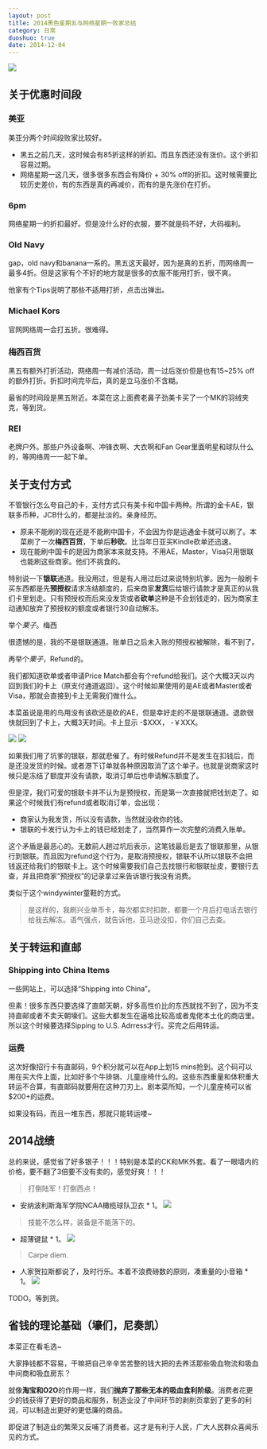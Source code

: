 ```yaml
---
layout: post
title: 2014黑色星期五与网络星期一败家总结
category: 日常
duoshuo: true
date: 2014-12-04
---
```


![](http://jerboa.qiniudn.com/买菜比杀价.jpg)

## **关于优惠时间段**

### 美亚

美亚分两个时间段败家比较好。

- 黑五之前几天，这时候会有85折这样的折扣。而且东西还没有涨价。这个折扣容易过期。
- 网络星期一这几天，很多很多东西会有降价 + 30% off的折扣。这时候需要比较历史差价，有的东西是真的再减价，而有的是先涨价在打折。

### 6pm

网络星期一的折扣最好。但是没什么好的衣服，要不就是码不好，大码福利。

### Old Navy

gap，old navy和banana一系的。黑五这天最好，因为是真的五折，而网络周一最多4折。但是这家有个不好的地方就是很多的衣服不能用打折，很不爽。

他家有个Tips说明了那些不适用打折，点击出弹出。

### Michael Kors

官网网络周一会打五折。很难得。

### 梅西百货

黑五有额外打折活动，网络周一有减价活动，周一过后涨价但是也有15~25% off的额外打折。折扣时间完毕后，真的是立马涨价不含糊。

最省的时间段是黑五附近。本菜在这上面费老鼻子劲美卡买了一个MK的羽绒夹克，等到货。

### REI

老牌户外。那些户外设备啊、冲锋衣啊、大衣啊和Fan Gear里面明星和球队什么的，等网络周一一起下单。

## **关于支付方式**

不管银行怎么夸自己的卡，支付方式只有美卡和中国卡两种。所谓的金卡AE，银联多币种，JCB什么的，都是扯淡的。亲身经历。

- 原来不能刷的现在还是不能刷中国卡，不会因为你是运通金卡就可以刷了。本菜刷了一次**梅西百货**，下单后**秒砍**。比当年日亚买Kindle砍单还迅速。
- 现在能刷中国卡的是因为商家本来就支持。不用AE，Master，Visa只用银联也能刷这些商家。他们不挑食的。

特别说一下**银联**通道。我没用过，但是有人用过后过来说特别坑爹。因为一般刷卡买东西都是先**预授权**请求冻结额度的，后来商家**发货**后给银行请款才是真正的从我们卡里划走。只有预授权而后来没发货或者**砍单**这种是不会划钱走的，因为商家主动通知放弃了预授权的额度或者银行30自动解冻。

举个*栗子*。梅西

很遗憾的是，我的不是银联通道。账单日之后未入账的预授权被解除，看不到了。

再举个*栗子*，Refund的。

我们都知道砍单或者申请Price Match都会有个refund给我们。这个大概3天以内回到我们的卡上（原支付通道返回）。这个时候如果使用的是AE或者Master或者Visa，那就会直接到卡上无需我们做什么。

本菜虽说是用的鸟用没有该砍还是砍的AE，但是幸好走的不是银联通道。退款很快就回到了卡上，大概3天时间。卡上显示 \-$XXX， \-￥XXX。

![](http://jerboa.qiniudn.com/败家账单2.jpg)
![](http://jerboa.qiniudn.com/败家账单1.jpg)

如果我们用了坑爹的银联，那就悲催了。有时候Refund并不是发生在扣钱后，而是还没发货的时候。或者港下订单就各种原因取消了这个单子。也就是说商家这时候只是冻结了额度并没有请款，取消订单后也申请解冻额度了。

但是涅，我们可爱的银联卡并不认为是预授权，而是第一次直接就把钱划走了。如果这个时候我们有refund或者取消订单，会出现：

- 商家认为我发货，所以没有请款，当然就没收你的钱。
- 银联的卡发行认为卡上的钱已经划走了，当然算作一次完整的消费入账单。

这个矛盾是最恶心的。无数前人趟过坑后表示，这笔钱最后是去了银联那里，从银行到银联。而且因为refund这个行为，是取消预授权，银联不认所以银联不会把钱返还给我们的银联卡上。这个时候需要我们自己去找银行和银联扯皮，要银行去查，并且把商家“预授权”的记录拿过来告诉银行我没有消费。

类似于这个windywinter童鞋的方式。

> 是这样的，我刷兴业单币卡，每次都实时扣款，都要一个月后打电话去银行给我去解冻。语气强点，就告诉他，亚马逊没扣，你们自己去查。

## **关于转运和直邮**

### Shipping into China Items

一些网站上，可以选择“Shipping into China”。

但素！很多东西只要选择了直邮天朝，好多高性价比的东西就找不到了，因为不支持直邮或者不卖天朝壕们。这些大都发生在逼格比较高或者鬼佬本土化的商店里。所以这个时候要选择Sipping to U.S. Adrress才行。买完之后用转运。

### 运费

这次好像招行卡有直邮码，9个积分就可以在App上划15 mins抢到。这个码可以用在买大件上面，比如好多个牛排锅、儿童座椅什么的。这些东西重量和体积重大转运不合算，有直邮码就要用在这种刀刃上。剧本菜所知，一个儿童座椅可以省$200+的运费。

如果没有码，而且一堆东西，那就只能转运喽~

## **2014战绩**

总的来说，感觉省了好多银子！！！特别是本菜的CK和MK外套。看了一眼墙内的价格，要不翻了3倍要不没有卖的，感觉好爽！！！

> 打倒陆军！打倒西点！

- 安纳波利斯海军学院NCAA橄榄球队卫衣 \* 1。
![](http://jerboa.qiniudn.com/NCAA-Navy-Midshipmen.jpg)

> 技能不怎么样，装备是不能落下的。

- 超薄键鼠 \* 1。
![](http://jerboa.qiniudn.com/键鼠.jpg)

> Carpe diem.

- 人家贺拉斯都说了，及时行乐。本着不浪费磅数的原则，凑重量的小音箱 \* 1。
![](http://jerboa.qiniudn.com/小音箱.jpg)

TODO。等到货。

## **省钱的理论基础（壕们，尼奏凯）**

本菜正在看毛选~

大家挣钱都不容易，干嘛把自己辛辛苦苦整的钱大把的去养活那些吸血物流和吸血中间商和吸血房东？

就像**淘宝和O2O**的作用一样，我们**抛弃了那些无本的吸血食利阶级**。消费者花更少的钱获得了更好的商品和服务，制造业没了中间环节的剥削页拿到了更多的利润，可以制造出更好的更低廉的商品。

即促进了制造业的繁荣又反哺了消费者。这才是有利于人民，广大人民群众喜闻乐见的方式。